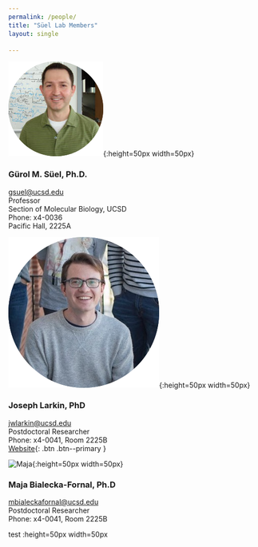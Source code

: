 ```yaml
---
permalink: /people/
title: "Süel Lab Members"
layout: single

---
```

![Gurol](/assets/images/lab_members/Gurol.png){:height=50px width=50px}

### Gürol M. Süel, Ph.D.
gsuel@ucsd.edu  
Professor  
Section of Molecular Biology, UCSD  
Phone: x4-0036  
Pacific Hall, 2225A

![Joe](/assets/images/lab_members/Joe.png){:height=50px width=50px}
### Joseph Larkin, PhD  
jwlarkin@ucsd.edu    
Postdoctoral Researcher     
Phone: x4-0041, Room 2225B  
[Website](https://www.joe-larkin.com){: .btn .btn--primary }  

![Maja](/assets/images/lab_members/Maja.png){:height=50px width=50px}
### Maja Bialecka-Fornal, Ph.D
mbialeckafornal@ucsd.edu  
Postdoctoral Researcher   
Phone: x4-0041, Room 2225B

test :height=50px width=50px